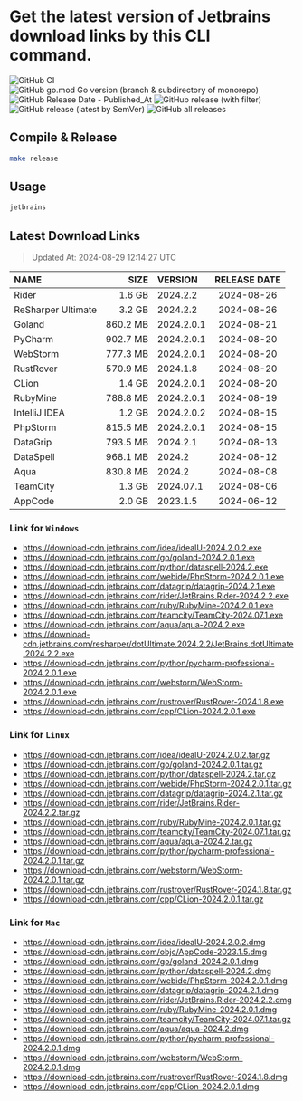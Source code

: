 # Get the latest version of Jetbrains download links by this CLI command.

![GitHub CI](https://github.com/designinlife/jetbrains/actions/workflows/ci.yml/badge.svg)
![GitHub go.mod Go version (branch & subdirectory of monorepo)](https://img.shields.io/github/go-mod/go-version/designinlife/jetbrains/master)
![GitHub Release Date - Published_At](https://img.shields.io/github/release-date/designinlife/jetbrains)
![GitHub release (with filter)](https://img.shields.io/github/v/release/designinlife/jetbrains)
![GitHub release (latest by SemVer)](https://img.shields.io/github/downloads/designinlife/jetbrains/v1.1.10/total)
![GitHub all releases](https://img.shields.io/github/downloads/designinlife/jetbrains/total)

## Compile & Release

```bash
make release
```

## Usage

```bash
jetbrains
```

## Latest Download Links

> Updated At: 2024-08-29 12:14:27 UTC

| NAME | SIZE | VERSION | RELEASE DATE |
| :-- | --: | :-- | :--: |
| Rider | 1.6 GB | 2024.2.2 | 2024-08-26 |
| ReSharper Ultimate | 3.2 GB | 2024.2.2 | 2024-08-26 |
| Goland | 860.2 MB | 2024.2.0.1 | 2024-08-21 |
| PyCharm | 902.7 MB | 2024.2.0.1 | 2024-08-20 |
| WebStorm | 777.3 MB | 2024.2.0.1 | 2024-08-20 |
| RustRover | 570.9 MB | 2024.1.8 | 2024-08-20 |
| CLion | 1.4 GB | 2024.2.0.1 | 2024-08-20 |
| RubyMine | 788.8 MB | 2024.2.0.1 | 2024-08-19 |
| IntelliJ IDEA | 1.2 GB | 2024.2.0.2 | 2024-08-15 |
| PhpStorm | 815.5 MB | 2024.2.0.1 | 2024-08-15 |
| DataGrip | 793.5 MB | 2024.2.1 | 2024-08-13 |
| DataSpell | 968.1 MB | 2024.2 | 2024-08-12 |
| Aqua | 830.8 MB | 2024.2 | 2024-08-08 |
| TeamCity | 1.3 GB | 2024.07.1 | 2024-08-06 |
| AppCode | 2.0 GB | 2023.1.5 | 2024-06-12 |

### Link for `Windows`

* <https://download-cdn.jetbrains.com/idea/ideaIU-2024.2.0.2.exe>
* <https://download-cdn.jetbrains.com/go/goland-2024.2.0.1.exe>
* <https://download-cdn.jetbrains.com/python/dataspell-2024.2.exe>
* <https://download-cdn.jetbrains.com/webide/PhpStorm-2024.2.0.1.exe>
* <https://download-cdn.jetbrains.com/datagrip/datagrip-2024.2.1.exe>
* <https://download-cdn.jetbrains.com/rider/JetBrains.Rider-2024.2.2.exe>
* <https://download-cdn.jetbrains.com/ruby/RubyMine-2024.2.0.1.exe>
* <https://download-cdn.jetbrains.com/teamcity/TeamCity-2024.07.1.exe>
* <https://download-cdn.jetbrains.com/aqua/aqua-2024.2.exe>
* <https://download-cdn.jetbrains.com/resharper/dotUltimate.2024.2.2/JetBrains.dotUltimate.2024.2.2.exe>
* <https://download-cdn.jetbrains.com/python/pycharm-professional-2024.2.0.1.exe>
* <https://download-cdn.jetbrains.com/webstorm/WebStorm-2024.2.0.1.exe>
* <https://download-cdn.jetbrains.com/rustrover/RustRover-2024.1.8.exe>
* <https://download-cdn.jetbrains.com/cpp/CLion-2024.2.0.1.exe>

### Link for `Linux`

* <https://download-cdn.jetbrains.com/idea/ideaIU-2024.2.0.2.tar.gz>
* <https://download-cdn.jetbrains.com/go/goland-2024.2.0.1.tar.gz>
* <https://download-cdn.jetbrains.com/python/dataspell-2024.2.tar.gz>
* <https://download-cdn.jetbrains.com/webide/PhpStorm-2024.2.0.1.tar.gz>
* <https://download-cdn.jetbrains.com/datagrip/datagrip-2024.2.1.tar.gz>
* <https://download-cdn.jetbrains.com/rider/JetBrains.Rider-2024.2.2.tar.gz>
* <https://download-cdn.jetbrains.com/ruby/RubyMine-2024.2.0.1.tar.gz>
* <https://download-cdn.jetbrains.com/teamcity/TeamCity-2024.07.1.tar.gz>
* <https://download-cdn.jetbrains.com/aqua/aqua-2024.2.tar.gz>
* <https://download-cdn.jetbrains.com/python/pycharm-professional-2024.2.0.1.tar.gz>
* <https://download-cdn.jetbrains.com/webstorm/WebStorm-2024.2.0.1.tar.gz>
* <https://download-cdn.jetbrains.com/rustrover/RustRover-2024.1.8.tar.gz>
* <https://download-cdn.jetbrains.com/cpp/CLion-2024.2.0.1.tar.gz>

### Link for `Mac`

* <https://download-cdn.jetbrains.com/idea/ideaIU-2024.2.0.2.dmg>
* <https://download-cdn.jetbrains.com/objc/AppCode-2023.1.5.dmg>
* <https://download-cdn.jetbrains.com/go/goland-2024.2.0.1.dmg>
* <https://download-cdn.jetbrains.com/python/dataspell-2024.2.dmg>
* <https://download-cdn.jetbrains.com/webide/PhpStorm-2024.2.0.1.dmg>
* <https://download-cdn.jetbrains.com/datagrip/datagrip-2024.2.1.dmg>
* <https://download-cdn.jetbrains.com/rider/JetBrains.Rider-2024.2.2.dmg>
* <https://download-cdn.jetbrains.com/ruby/RubyMine-2024.2.0.1.dmg>
* <https://download-cdn.jetbrains.com/teamcity/TeamCity-2024.07.1.tar.gz>
* <https://download-cdn.jetbrains.com/aqua/aqua-2024.2.dmg>
* <https://download-cdn.jetbrains.com/python/pycharm-professional-2024.2.0.1.dmg>
* <https://download-cdn.jetbrains.com/webstorm/WebStorm-2024.2.0.1.dmg>
* <https://download-cdn.jetbrains.com/rustrover/RustRover-2024.1.8.dmg>
* <https://download-cdn.jetbrains.com/cpp/CLion-2024.2.0.1.dmg>
